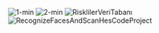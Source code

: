 
![1-min](https://user-images.githubusercontent.com/86807316/163622463-3965ec14-9cdf-4f65-a0d6-1c6bea083dd9.png)
![2-min](https://user-images.githubusercontent.com/86807316/163622561-77f15dad-a36b-448f-bfe8-1748804bb821.png)
![RisklilerVeriTabanı](https://user-images.githubusercontent.com/86807316/163622579-79646c44-4b34-4358-8084-6fd81ad24c22.PNG)
![RecognizeFacesAndScanHesCodeProject](https://user-images.githubusercontent.com/86807316/163622592-4ecc43c8-6bfa-4291-9a26-479e628c9066.png)
